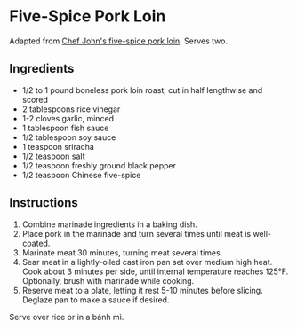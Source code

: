 # Five-Spice Pork Loin

Adapted from [Chef John's five-spice pork loin](http://foodwishes.blogspot.com/2016/01/pan-roasted-5-spice-pork-loin-pleasing.html). Serves two.

## Ingredients

- 1/2 to 1 pound boneless pork loin roast, cut in half lengthwise and scored
- 2 tablespoons rice vinegar
- 1-2 cloves garlic, minced
- 1 tablespoon fish sauce
- 1/2 tablespoon soy sauce
- 1 teaspoon sriracha
- 1/2 teaspoon salt
- 1/2 teaspoon freshly ground black pepper
- 1/2 teaspoon Chinese five-spice

## Instructions

1. Combine marinade ingredients in a baking dish.
2. Place pork in the marinade and turn several times until meat is well-coated.
3. Marinate meat 30 minutes, turning meat several times.
4. Sear meat in a lightly-oiled cast iron pan set over medium high heat. Cook about 3 minutes per side, until internal temperature reaches 125°F. Optionally, brush with marinade while cooking.
5. Reserve meat to a plate, letting it rest 5-10 minutes before slicing. Deglaze pan to make a sauce if desired.

Serve over rice or in a bánh mì.
